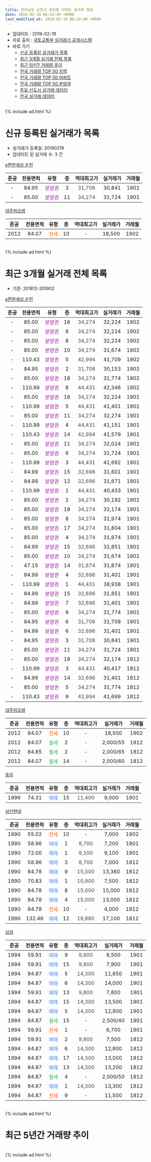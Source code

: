 ```yaml
---
title: 전라남도 순천시 용당동 아파트 실거래 정보
date: 2019-02-19 06:24:49 +0900
last_modified_at: 2019-02-19 06:24:49 +0900
---
```


* 업데이트 : 2019-02-19
* 자료 출처 : [국토교통부 실거래가 공개시스템](http://rt.molit.go.kr)
* 바로 가기
    * [신규 등록된 실거래가 목록](#신규-등록된-실거래가-목록)
    * [최근 3개월 실거래 전체 목록](#최근-3개월-실거래-전체-목록)
    * [최근 5년간 거래량 추이](#최근-5년간-거래량-추이)
    * [전국 거래량 TOP 50 지역](https://inasie.github.io/apt-trade-info/최근-3개월-전국에서-가장-거래가-많이-발생한-지역)
    * [전국 거래량 TOP 50 아파트](https://inasie.github.io/apt-trade-info/최근-3개월-전국에서-가장-거래가-많이-발생한-아파트)
    * [전국 거래량 TOP 50 분양권](https://inasie.github.io/apt-trade-info/최근-3개월-전국에서-가장-거래가-많이-발생한-분양권)
    * [주요 신도시 실거래 데이터](https://inasie.github.io/apt-trade-info/주요-신도시)
    * [전국 실거래 데이터](https://inasie.github.io/apt-trade-info/전국)
<br>
{% include ad.html %}
<br>

# 신규 등록된 실거래가 목록
* 실거래가 등록일: 20190219
* 업데이트 된 실거래 수: 3 건


[e편한세상 순천](https://search.naver.com/search.naver?query=%EC%A0%84%EB%9D%BC%EB%82%A8%EB%8F%84+%EC%88%9C%EC%B2%9C%EC%8B%9C+%EC%9A%A9%EB%8B%B9%EB%8F%99+e%ED%8E%B8%ED%95%9C%EC%84%B8%EC%83%81+%EC%88%9C%EC%B2%9C)

|준공|전용면적|유형|층|역대최고가|실거래가|거래월|
|:---:|:---:|:---:|:---:|:---:|:---:|:---:|
|-|84.95|<span style="color:#9C11A5">분양권</span>|3|<span style="color:#444444">31,708</span>|30,841|1901|
|-|85.00|<span style="color:#9C11A5">분양권</span>|11|<span style="color:#444444">34,274</span>|31,724|1901|

[대주피오레](https://search.naver.com/search.naver?query=%EC%A0%84%EB%9D%BC%EB%82%A8%EB%8F%84+%EC%88%9C%EC%B2%9C%EC%8B%9C+%EC%9A%A9%EB%8B%B9%EB%8F%99+%EB%8C%80%EC%A3%BC%ED%94%BC%EC%98%A4%EB%A0%88)

|준공|전용면적|유형|층|역대최고가|실거래가|거래월|
|:---:|:---:|:---:|:---:|:---:|:---:|:---:|
|2012|84.07|<span style="color:#ff5a00">전세</span>|10|<span style="color:#444444">-</span>|18,500|1902|


<br>
{% include ad.html %}
<br>

# 최근 3개월 실거래 전체 목록
* 기준: 201812-201902


[e편한세상 순천](https://search.naver.com/search.naver?query=%EC%A0%84%EB%9D%BC%EB%82%A8%EB%8F%84+%EC%88%9C%EC%B2%9C%EC%8B%9C+%EC%9A%A9%EB%8B%B9%EB%8F%99+e%ED%8E%B8%ED%95%9C%EC%84%B8%EC%83%81+%EC%88%9C%EC%B2%9C)

|준공|전용면적|유형|층|역대최고가|실거래가|거래월|
|:---:|:---:|:---:|:---:|:---:|:---:|:---:|
|-|85.00|<span style="color:#9C11A5">분양권</span>|16|<span style="color:#444444">34,274</span>|32,224|1902|
|-|85.00|<span style="color:#9C11A5">분양권</span>|8|<span style="color:#444444">34,274</span>|32,224|1902|
|-|85.00|<span style="color:#9C11A5">분양권</span>|8|<span style="color:#444444">34,274</span>|32,224|1902|
|-|85.00|<span style="color:#9C11A5">분양권</span>|10|<span style="color:#444444">34,274</span>|31,674|1902|
|-|110.43|<span style="color:#9C11A5">분양권</span>|5|<span style="color:#444444">42,994</span>|41,709|1902|
|-|84.95|<span style="color:#9C11A5">분양권</span>|2|<span style="color:#444444">31,708</span>|30,153|1902|
|-|85.00|<span style="color:#9C11A5">분양권</span>|18|<span style="color:#444444">34,274</span>|31,774|1902|
|-|110.99|<span style="color:#9C11A5">분양권</span>|8|<span style="color:#444444">44,431</span>|42,346|1902|
|-|85.00|<span style="color:#9C11A5">분양권</span>|16|<span style="color:#444444">34,274</span>|32,224|1901|
|-|110.99|<span style="color:#9C11A5">분양권</span>|5|<span style="color:#444444">44,431</span>|41,401|1901|
|-|85.00|<span style="color:#9C11A5">분양권</span>|11|<span style="color:#444444">34,274</span>|32,274|1901|
|-|110.99|<span style="color:#9C11A5">분양권</span>|4|<span style="color:#444444">44,431</span>|41,151|1901|
|-|110.43|<span style="color:#9C11A5">분양권</span>|14|<span style="color:#444444">42,994</span>|41,579|1901|
|-|85.00|<span style="color:#9C11A5">분양권</span>|11|<span style="color:#444444">34,274</span>|32,024|1901|
|-|85.00|<span style="color:#9C11A5">분양권</span>|6|<span style="color:#444444">34,274</span>|31,724|1901|
|-|110.99|<span style="color:#9C11A5">분양권</span>|3|<span style="color:#444444">44,431</span>|41,692|1901|
|-|84.99|<span style="color:#9C11A5">분양권</span>|15|<span style="color:#444444">32,696</span>|31,601|1901|
|-|84.99|<span style="color:#9C11A5">분양권</span>|12|<span style="color:#444444">32,696</span>|31,671|1901|
|-|110.99|<span style="color:#9C11A5">분양권</span>|1|<span style="color:#444444">44,431</span>|40,433|1901|
|-|85.00|<span style="color:#9C11A5">분양권</span>|2|<span style="color:#444444">34,274</span>|30,192|1901|
|-|85.00|<span style="color:#9C11A5">분양권</span>|18|<span style="color:#444444">34,274</span>|32,174|1901|
|-|85.00|<span style="color:#9C11A5">분양권</span>|8|<span style="color:#444444">34,274</span>|31,974|1901|
|-|85.00|<span style="color:#9C11A5">분양권</span>|17|<span style="color:#444444">34,274</span>|31,804|1901|
|-|85.00|<span style="color:#9C11A5">분양권</span>|4|<span style="color:#444444">34,274</span>|31,674|1901|
|-|84.99|<span style="color:#9C11A5">분양권</span>|15|<span style="color:#444444">32,696</span>|31,851|1901|
|-|85.00|<span style="color:#9C11A5">분양권</span>|10|<span style="color:#444444">34,274</span>|31,674|1901|
|-|47.15|<span style="color:#9C11A5">분양권</span>|14|<span style="color:#444444">31,874</span>|31,874|1901|
|-|84.99|<span style="color:#9C11A5">분양권</span>|4|<span style="color:#444444">32,696</span>|31,401|1901|
|-|110.99|<span style="color:#9C11A5">분양권</span>|1|<span style="color:#444444">44,431</span>|38,938|1901|
|-|84.99|<span style="color:#9C11A5">분양권</span>|15|<span style="color:#444444">32,696</span>|31,851|1901|
|-|84.99|<span style="color:#9C11A5">분양권</span>|7|<span style="color:#444444">32,696</span>|31,401|1901|
|-|85.00|<span style="color:#9C11A5">분양권</span>|9|<span style="color:#444444">34,274</span>|31,774|1901|
|-|84.95|<span style="color:#9C11A5">분양권</span>|6|<span style="color:#444444">31,708</span>|31,708|1901|
|-|84.99|<span style="color:#9C11A5">분양권</span>|6|<span style="color:#444444">32,696</span>|31,401|1901|
|-|84.95|<span style="color:#9C11A5">분양권</span>|3|<span style="color:#444444">31,708</span>|30,841|1901|
|-|85.00|<span style="color:#9C11A5">분양권</span>|11|<span style="color:#444444">34,274</span>|31,724|1901|
|-|85.00|<span style="color:#9C11A5">분양권</span>|18|<span style="color:#444444">34,274</span>|32,174|1812|
|-|110.99|<span style="color:#9C11A5">분양권</span>|3|<span style="color:#444444">44,431</span>|40,417|1812|
|-|84.99|<span style="color:#9C11A5">분양권</span>|14|<span style="color:#444444">32,696</span>|31,401|1812|
|-|85.00|<span style="color:#9C11A5">분양권</span>|5|<span style="color:#444444">34,274</span>|31,774|1812|
|-|110.43|<span style="color:#9C11A5">분양권</span>|9|<span style="color:#444444">42,994</span>|41,699|1812|


<script async src="//pagead2.googlesyndication.com/pagead/js/adsbygoogle.js"></script>
<!-- 기본 -->
<ins class="adsbygoogle"
     style="display:block"
     data-ad-client="ca-pub-2446590836940007"
     data-ad-slot="1659523306"
     data-ad-format="auto"
     data-full-width-responsive="true"></ins>
<script>
(adsbygoogle = window.adsbygoogle || []).push({});
</script>


[대주피오레](https://search.naver.com/search.naver?query=%EC%A0%84%EB%9D%BC%EB%82%A8%EB%8F%84+%EC%88%9C%EC%B2%9C%EC%8B%9C+%EC%9A%A9%EB%8B%B9%EB%8F%99+%EB%8C%80%EC%A3%BC%ED%94%BC%EC%98%A4%EB%A0%88)

|준공|전용면적|유형|층|역대최고가|실거래가|거래월|
|:---:|:---:|:---:|:---:|:---:|:---:|:---:|
|2012|84.07|<span style="color:#ff5a00">전세</span>|10|<span style="color:#444444">-</span>|18,500|1902|
|2012|84.07|<span style="color:#34a853">월세</span>|2|<span style="color:#444444">-</span>|2,000/55|1812|
|2012|84.85|<span style="color:#34a853">월세</span>|2|<span style="color:#444444">-</span>|2,000/65|1812|
|2012|84.07|<span style="color:#34a853">월세</span>|14|<span style="color:#444444">-</span>|2,000/60|1812|

[동아](https://search.naver.com/search.naver?query=%EC%A0%84%EB%9D%BC%EB%82%A8%EB%8F%84+%EC%88%9C%EC%B2%9C%EC%8B%9C+%EC%9A%A9%EB%8B%B9%EB%8F%99+%EB%8F%99%EC%95%84)

|준공|전용면적|유형|층|역대최고가|실거래가|거래월|
|:---:|:---:|:---:|:---:|:---:|:---:|:---:|
|1996|74.31|<span style="color:#4285f3">매매</span>|15|<span style="color:#444444">11,400</span>|9,000|1901|

[삼산현대](https://search.naver.com/search.naver?query=%EC%A0%84%EB%9D%BC%EB%82%A8%EB%8F%84+%EC%88%9C%EC%B2%9C%EC%8B%9C+%EC%9A%A9%EB%8B%B9%EB%8F%99+%EC%82%BC%EC%82%B0%ED%98%84%EB%8C%80)

|준공|전용면적|유형|층|역대최고가|실거래가|거래월|
|:---:|:---:|:---:|:---:|:---:|:---:|:---:|
|1990|55.02|<span style="color:#ff5a00">전세</span>|10|<span style="color:#444444">-</span>|7,000|1902|
|1990|58.96|<span style="color:#4285f3">매매</span>|1|<span style="color:#444444">8,700</span>|7,200|1901|
|1990|72.00|<span style="color:#4285f3">매매</span>|1|<span style="color:#444444">9,100</span>|9,100|1901|
|1990|58.96|<span style="color:#4285f3">매매</span>|3|<span style="color:#444444">8,700</span>|7,000|1812|
|1990|84.78|<span style="color:#4285f3">매매</span>|9|<span style="color:#444444">15,000</span>|13,360|1812|
|1990|70.83|<span style="color:#4285f3">매매</span>|1|<span style="color:#444444">10,900</span>|7,500|1812|
|1990|84.78|<span style="color:#4285f3">매매</span>|8|<span style="color:#444444">15,000</span>|15,000|1812|
|1990|84.78|<span style="color:#4285f3">매매</span>|4|<span style="color:#444444">15,000</span>|13,000|1812|
|1990|84.78|<span style="color:#ff5a00">전세</span>|10|<span style="color:#444444">-</span>|4,000|1812|
|1990|132.46|<span style="color:#4285f3">매매</span>|12|<span style="color:#444444">19,880</span>|17,100|1812|

[삼성](https://search.naver.com/search.naver?query=%EC%A0%84%EB%9D%BC%EB%82%A8%EB%8F%84+%EC%88%9C%EC%B2%9C%EC%8B%9C+%EC%9A%A9%EB%8B%B9%EB%8F%99+%EC%82%BC%EC%84%B1)

|준공|전용면적|유형|층|역대최고가|실거래가|거래월|
|:---:|:---:|:---:|:---:|:---:|:---:|:---:|
|1994|59.91|<span style="color:#4285f3">매매</span>|9|<span style="color:#444444">9,800</span>|8,500|1901|
|1994|59.91|<span style="color:#4285f3">매매</span>|15|<span style="color:#444444">9,800</span>|7,900|1901|
|1994|84.87|<span style="color:#4285f3">매매</span>|5|<span style="color:#444444">14,300</span>|11,850|1901|
|1994|84.87|<span style="color:#4285f3">매매</span>|6|<span style="color:#444444">14,300</span>|14,000|1901|
|1994|59.91|<span style="color:#4285f3">매매</span>|13|<span style="color:#444444">9,800</span>|7,800|1901|
|1994|84.87|<span style="color:#4285f3">매매</span>|15|<span style="color:#444444">14,300</span>|13,500|1901|
|1994|84.87|<span style="color:#4285f3">매매</span>|5|<span style="color:#444444">14,300</span>|12,900|1901|
|1994|84.87|<span style="color:#34a853">월세</span>|15|<span style="color:#444444">-</span>|2,500/40|1901|
|1994|59.91|<span style="color:#ff5a00">전세</span>|1|<span style="color:#444444">-</span>|6,700|1901|
|1994|59.91|<span style="color:#4285f3">매매</span>|2|<span style="color:#444444">9,800</span>|7,500|1812|
|1994|84.87|<span style="color:#4285f3">매매</span>|6|<span style="color:#444444">14,300</span>|12,800|1812|
|1994|84.87|<span style="color:#4285f3">매매</span>|17|<span style="color:#444444">14,300</span>|13,000|1812|
|1994|84.87|<span style="color:#4285f3">매매</span>|13|<span style="color:#444444">14,300</span>|13,200|1812|
|1994|84.87|<span style="color:#34a853">월세</span>|4|<span style="color:#444444">-</span>|2,000/50|1812|
|1994|84.87|<span style="color:#4285f3">매매</span>|1|<span style="color:#444444">14,300</span>|13,300|1812|
|1994|84.87|<span style="color:#ff5a00">전세</span>|9|<span style="color:#444444">-</span>|11,500|1812|


<br>
{% include ad.html %}
<br>

# 최근 5년간 거래량 추이


<div style="width:100%;">
    <canvas id="deal_progress" height="200"></canvas>
</div>

<script>
new Chart(document.getElementById("deal_progress"), {
    type: 'line',
    data: {
        labels: ['201402','201403','201404','201405','201406','201407','201408','201409','201410','201411','201412','201501','201502','201503','201504','201505','201506','201507','201508','201509','201510','201511','201512','201601','201602','201603','201604','201605','201606','201607','201608','201609','201610','201611','201612','201701','201702','201703','201704','201705','201706','201707','201708','201709','201710','201711','201712','201801','201802','201803','201804','201805','201806','201807','201808','201809','201810','201811','201812','201901','201902'],
        datasets: [{
            label: '매매',
            pointRadius: 1,
            data: [5, 6, 10, 9, 8, 5, 14, 13, 17, 9, 8, 7, 7, 10, 8, 9, 13, 12, 12, 17, 7, 13, 6, 7, 8, 14, 13, 11, 7, 15, 12, 11, 13, 14, 12, 14, 18, 11, 11, 7, 14, 8, 11, 11, 10, 15, 9, 11, 7, 13, 14, 92, 93, 22, 32, 42, 63, 36, 16, 38, 8],
            borderColor: "rgba(255, 201, 14, 1)",
            backgroundColor: "rgba(255, 201, 14, 0.5)",
            fill: false,
            lineTension: 0
        },{
            label: '전월세',
            pointRadius: 1,
            data: [6, 9, 5, 3, 7, 7, 7, 5, 5, 5, 9, 10, 8, 7, 5, 6, 6, 1, 5, 4, 7, 12, 3, 7, 8, 7, 3, 3, 6, 6, 3, 7, 5, 5, 9, 0, 11, 8, 2, 6, 9, 5, 2, 5, 5, 9, 2, 10, 8, 3, 4, 2, 5, 3, 2, 5, 3, 3, 6, 2, 2],
            borderColor: "rgba(0, 141, 185, 1)",
            backgroundColor: "rgba(0, 141, 185, 0.5)",
            fill: false,
            lineTension: 0
        }
        ]
    },
    options: {
        responsive: true,
        title: {
            display: false
        },
        tooltips: {
            mode: 'index',
            intersect: false
        },
        hover: {
            mode: 'nearest',
            intersect: true
        },
        scales: {
            xAxes: [{
                display: true,
                scaleLabel: {
                    display: true,
                    labelString: '년/월'
                }
            }],
            yAxes: [{
                display: true,
                ticks: {
                    suggestedMin: 0,
                },
                scaleLabel: {
                    display: true,
                    labelString: '실거래 수'
                }
            }]
        }
    }
});

</script>


<br>
{% include ad.html %}
<br>

